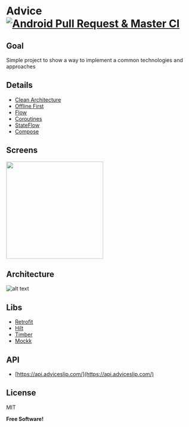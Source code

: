 
# Advice [![Android Pull Request & Master CI](https://github.com/David-Hackro/Advice-Slip/actions/workflows/android-master.yml/badge.svg)](https://github.com/David-Hackro/Advice-Slip/actions/workflows/android-master.yml)

## Goal
Simple project to show a way to implement a common technologies and approaches


## Details
- [Clean Architecture](https://developer.android.com/topic/architecture)
- [Offline First](https://developer.android.com/topic/architecture/data-layer/offline-first?hl=es-419)
- [Flow](https://developer.android.com/kotlin/flow?hl=es-419)
- [Coroutines](https://developer.android.com/kotlin/coroutines?gclid=Cj0KCQjwxYOiBhC9ARIsANiEIfZsPrl2oyV57TqpHPGyFWzrPfFh6wP7pIVzL4CFQS7ynxdRCkzLKXUaAmMlEALw_wcB&gclsrc=aw.ds&hl=es-419)
- [StateFlow](https://developer.android.com/kotlin/flow/stateflow-and-sharedflow?hl=es-419)
- [Compose](https://developer.android.com/jetpack/compose?gclid=Cj0KCQjwxYOiBhC9ARIsANiEIfZAsMrrOjy3ChL5A81IvlStavnwQYHeVQ1ra2W_3ixes5V1258yzokaAtl0EALw_wcB&gclsrc=aw.ds&hl=es-419)


## Screens

<img src="https://user-images.githubusercontent.com/4633870/233509070-1537d1ef-7ab8-414f-8bd7-2b8c38aef873.gif" width="260">

##  Architecture
![alt text](https://i.ibb.co/MCyhNdL/Untitled-Diagram-4.png)

## Libs
- [Retrofit](https://github.com/square/retrofit)
- [Hilt](https://dagger.dev/hilt/)
- [Timber](https://github.com/JakeWharton/timber)
- [Mockk](https://mockk.io/)

## API
- [https://api.adviceslip.com/](https://api.adviceslip.com/)


License
----

MIT


**Free Software!**
